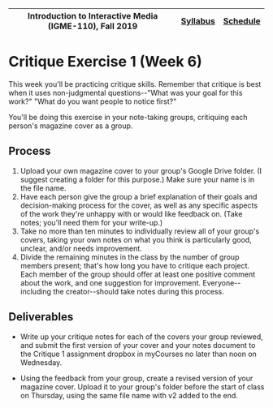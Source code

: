 <a name="start"></a>

|  Introduction to Interactive Media (IGME-110), Fall 2019 | [Syllabus](https://lawleyfall2019.github.io/110-fall2019/) | [Schedule](https://lawleyfall2019.github.io/110-fall2019/schedule.html#week6) |
|----|----|----|

# Critique Exercise 1 (Week 6)

This week you'll be practicing critique skills. Remember that critique is best when it uses non-judgmental questions--"What was your goal for this work?" "What do you want people to notice first?"

You'll be doing this exercise in your note-taking groups, critiquing each person's magazine cover as a group.  

## Process

1. Upload your own magazine cover to your group's Google Drive folder. (I suggest creating a folder for this purpose.) Make sure your name is in the file name.
1. Have each person give the group a brief explanation of their goals and decision-making process for the cover, as well as any specific aspects of the work they're unhappy with or would like feedback on. (Take notes; you'll need them for your write-up.)
1. Take no more than ten minutes to individually review all of your group's covers, taking your own notes on what you think is particularly good, unclear, and/or needs improvement.  
1. Divide the remaining minutes in the class by the number of group members present; that's how long you have to critique each project. Each member of the group should offer at least one positive comment about the work, and one suggestion for improvement. Everyone--including the creator--should take notes during this process. 


## Deliverables

* Write up your critique notes for each of the covers your group reviewed, and submit the first version of your cover and your notes document to the Critique 1 assignment dropbox in myCourses no later than noon on Wednesday.  

* Using the feedback from your group, create a revised version of your magazine cover. Upload it to your group's folder before the start of class on Thursday, using the same file name with v2 added to the end. 
